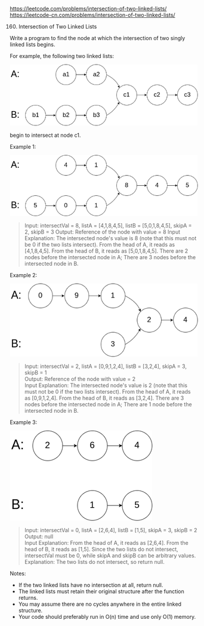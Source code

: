 https://leetcode.com/problems/intersection-of-two-linked-lists/  
https://leetcode-cn.com/problems/intersection-of-two-linked-lists/

160. Intersection of Two Linked Lists

Write a program to find the node at which the intersection of two singly linked lists begins.

For example, the following two linked lists:

![statement](../resources/160_statement.png)

begin to intersect at node c1.

Example 1:

![example_1](../resources/160_example_1.png)

>Input: intersectVal = 8, listA = [4,1,8,4,5], listB = [5,0,1,8,4,5], skipA = 2, skipB = 3
Output: Reference of the node with value = 8
Input Explanation: The intersected node's value is 8 (note that this must not be 0 if the two lists intersect). From the head of A, it reads as [4,1,8,4,5]. From the head of B, it reads as [5,0,1,8,4,5]. There are 2 nodes before the intersected node in A; There are 3 nodes before the intersected node in B.

Example 2:

![example_2](../resources/160_example_2.png)

>Input: intersectVal = 2, listA = [0,9,1,2,4], listB = [3,2,4], skipA = 3, skipB = 1  
>Output: Reference of the node with value = 2  
>Input Explanation: The intersected node's value is 2 (note that this must not be 0 if the two lists intersect). From the head of A, it reads as [0,9,1,2,4]. From the head of B, it reads as [3,2,4]. There are 3 nodes before the intersected node in A; There are 1 node before the intersected node in B.

Example 3:

![example_3](../resources/160_example_3.png)

>Input: intersectVal = 0, listA = [2,6,4], listB = [1,5], skipA = 3, skipB = 2  
>Output: null  
>Input Explanation: From the head of A, it reads as [2,6,4]. From the head of B, it reads as [1,5]. Since the two lists do not intersect, intersectVal must be 0, while skipA and skipB can be arbitrary values.
Explanation: The two lists do not intersect, so return null.

Notes:

- If the two linked lists have no intersection at all, return null.
- The linked lists must retain their original structure after the function returns.
- You may assume there are no cycles anywhere in the entire linked structure.
- Your code should preferably run in O(n) time and use only O(1) memory.